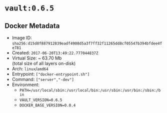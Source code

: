 # `vault:0.6.5`

## Docker Metadata

- Image ID: `sha256:d15d8f887912839eadf4908d5a3f7ff32f11265dd8cf05547b394bfdee4fe781`
- Created: `2017-06-20T13:49:22.777044837Z`
- Virtual Size: ~ 63.70 Mb  
  (total size of all layers on-disk)
- Arch: `linux`/`amd64`
- Entrypoint: `["docker-entrypoint.sh"]`
- Command: `["server","-dev"]`
- Environment:
  - `PATH=/usr/local/sbin:/usr/local/bin:/usr/sbin:/usr/bin:/sbin:/bin`
  - `VAULT_VERSION=0.6.5`
  - `DOCKER_BASE_VERSION=0.0.4`
